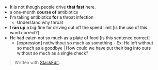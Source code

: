 
* It is not though people drive **that fast** here.
* a one-month **course of** antibiotics
* I'm taking antibiotics **for** a throat infection 
	* Understand why throat
* I **ran up** a big fine for driving out off the speed limit [is the use of this word correct?]
* He had eaten not so much as a plate of food [is this sentence correct]
	* [expression] not/without so much as something - Ex: He left without so much as a goodbye | How could we have put their bag into ours without so much as a single check?

> Written with [StackEdit](https://stackedit.io/).

